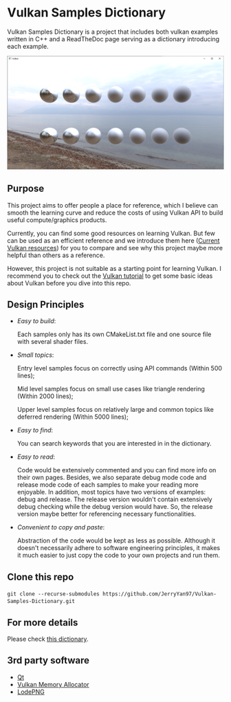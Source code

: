 # Vulkan Samples Dictionary

Vulkan Samples Dictionary is a project that includes both vulkan examples written in C++ and a ReadTheDoc page serving as a dictionary introducing each example.

![Examples Images](./img/dumpedIBL.png)

## Purpose

This project aims to offer people a place for reference, which I believe can smooth the learning curve and reduce the costs of using Vulkan API to build useful compute/graphics products.

Currently, you can find some good resources on learning Vulkan. But few can be used as an efficient reference and we introduce them here ([Current Vulkan resources](https://vulkan-samples-dictionary.readthedocs.io/en/latest/#current-vulkan-resources)) for you to compare and see why this project maybe more helpful than others as a reference.

However, this project is not suitable as a starting point for learning Vulkan. I recommend you to check out the [Vulkan tutorial](https://vulkan-tutorial.com/) to get some basic ideas about Vulkan before you dive into this repo.

## Design Principles

* *Easy to build*:

  Each samples only has its own CMakeList.txt file and one source file with several shader files.

* *Small topics*:

  Entry level samples focus on correctly using API commands (Within 500 lines);

  Mid level samples focus on small use cases like triangle rendering (Within 2000 lines);

  Upper level samples focus on relatively large and common topics like deferred rendering (Within 5000 lines);

* *Easy to find*:

  You can search keywords that you are interested in in the dictionary.

* *Easy to read*:

  Code would be extensively commented and you can find more info on their own pages. Besides, we also separate debug mode code and release mode code of each samples to make your reading more enjoyable. In addition, most topics have two versions of examples: debug and release. The release version wouldn't contain extensively debug checking while the debug version would have. So, the release version maybe better for referencing necessary functionalities.

* *Convenient to copy and paste*:

  Abstraction of the code would be kept as less as possible. Although it doesn't necessarily adhere to software engineering principles, it makes it much easier to just copy the code to your own projects and run them.

## Clone this repo

`git clone --recurse-submodules https://github.com/JerryYan97/Vulkan-Samples-Dictionary.git`

## For more details

Please check [this dictionary](https://vulkan-samples-dictionary.readthedocs.io/en/latest/#).

## 3rd party software

* [Qt](https://www.qt.io/?hsLang=en)
* [Vulkan Memory Allocator](https://gpuopen.com/vulkan-memory-allocator/)
* [LodePNG](https://github.com/lvandeve/lodepng)